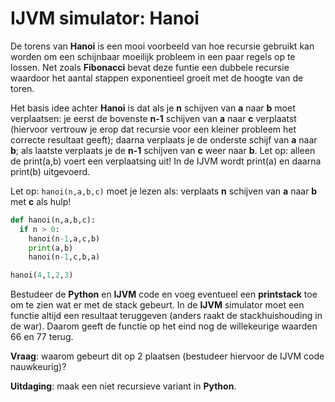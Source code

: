 # IJVM simulator: Hanoi

De torens van **Hanoi** is een mooi voorbeeld van hoe recursie gebruikt kan worden om een schijnbaar moeilijk probleem in een paar regels op
te lossen. Net zoals **Fibonacci** bevat deze funtie een dubbele recursie waardoor het aantal stappen exponentieel groeit met de hoogte van de toren.

Het basis idee achter **Hanoi** is dat als je **n** schijven van **a** naar **b** moet verplaatsen: je eerst de bovenste **n-1** schijven van **a** naar **c** verplaatst (hiervoor vertrouw je erop dat recursie voor een kleiner probleem het correcte resultaat geeft); daarna verplaats je de onderste schijf van **a** naar **b**; als laatste verplaats je de **n-1** schijven van **c** 
weer naar **b**. Let op: alleen de print(a,b) voert een verplaatsing uit! In de IJVM wordt print(a) en daarna print(b) uitgevoerd.

Let op: ```hanoi(n,a,b,c)``` moet je lezen als: verplaats **n** schijven van **a** naar **b** met **c** als hulp!

```python
def hanoi(n,a,b,c):
  if n > 0:
    hanoi(n-1,a,c,b)
    print(a,b)
    hanoi(n-1,c,b,a)

hanoi(4,1,2,3)
```
Bestudeer de **Python** en **IJVM** code en voeg eventueel een **printstack** toe om te zien wat er met de stack gebeurt.
In de **IJVM** simulator moet een functie altijd een resultaat teruggeven (anders raakt de stackhuishouding in de war).
Daarom geeft de functie op het eind nog de willekeurige waarden 66 en 77 terug. 

**Vraag**: waarom gebeurt dit op 2 plaatsen (bestudeer hiervoor de IJVM code nauwkeurig)?

**Uitdaging**: maak een niet recursieve variant in **Python**.
        
        
